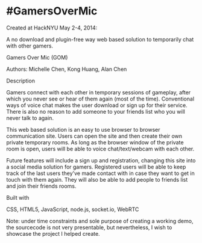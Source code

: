 #GamersOverMic
==============

Created at HackNYU May 2-4, 2014:

A no download and plugin-free way web based solution to temporarily chat with other gamers.

Gamers Over Mic (GOM)

Authors: Michelle Chen, Kong Huang, Alan Chen

Description

Gamers connect with each other in temporary sessions of gameplay, after which you never see or hear of them again (most of the time). Conventional ways of voice chat makes the user download or sign up for their service. There is also no reason to add someone to your friends list who you will never talk to again.

This web based solution is an easy to use browser to browser communication site. Users can open the site and then create their own private temporary rooms. As long as the browser window of the private room is open, users will be able to voice chat/text/webcam with each other.

Future features will include a sign up and registration, changing this site into a social media solution for gamers. Registered users will be able to keep track of the last users they've made contact with in case they want to get in touch with them again. They will also be able to add people to friends list and join their friends rooms.

Built with

CSS, HTML5, JavaScript, node.js, socket.io, WebRTC

Note: under time constraints and sole purpose of creating a working demo, the sourcecode is not very presentable, but nevertheless, I wish to showcase the project I helped create.
